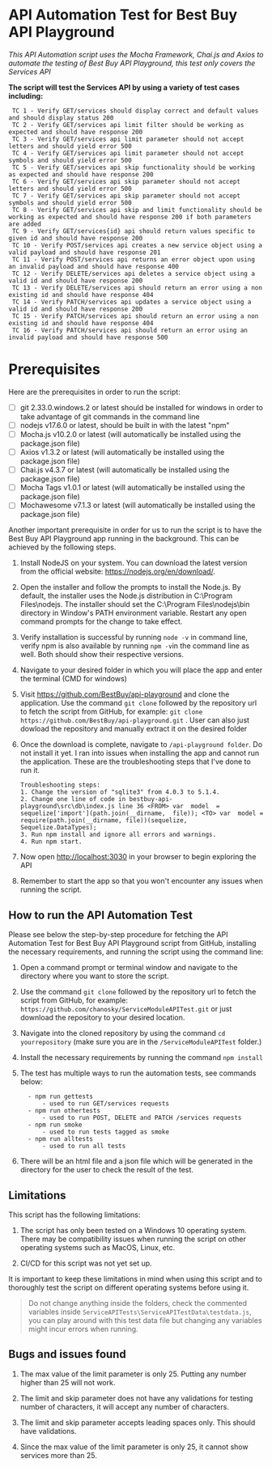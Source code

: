 # API Automation Test for Best Buy API Playground

*This API Automation script uses the Mocha Framework, Chai.js and Axios to automate the testing of Best Buy API Playground, this test only covers the Services API* 

**The script will test the Services API by using a variety of test cases including:**

	 TC 1 - Verify GET/services should display correct and default values and should display status 200
	 TC 2 - Verify GET/services api limit filter should be working as expected and should have response 200
	 TC 3 - Verify GET/services api limit parameter should not accept letters and should yield error 500
	 TC 4 - Verify GET/services api limit parameter should not accept symbols and should yield error 500
	 TC 5 - Verify GET/services api skip functionality should be working as expected and should have response 200
	 TC 6 - Verify GET/services api skip parameter should not accept letters and should yield error 500
	 TC 7 - Verify GET/services api skip parameter should not accept symbols and should yield error 500
	 TC 8 - Verify GET/services api skip and limit functionality should be working as expected and should have response 200 if both parameters are added
	 TC 9 - Verify GET/services{id} api should return values specific to given id and should have response 200
	 TC 10 - Verify POST/services api creates a new service object using a valid payload and should have response 201
	 TC 11 - Verify POST/services api returns an error object upon using an invalid payload and should have response 400
	 TC 12 - Verify DELETE/services api deletes a service object using a valid id and should have response 200
	 TC 13 - Verify DELETE/services api should return an error using a non existing id and should have response 404
	 TC 14 - Verify PATCH/services api updates a service object using a valid id and should have response 200
	 TC 15 - Verify PATCH/services api should return an error using a non existing id and should have response 404
	 TC 16 - Verify PATCH/services api should return an error using an invalid payload and should have response 500


# Prerequisites

Here are the prerequisites in order to run the script:

 - [ ] git 2.33.0.windows.2 or latest should be installed for windows in order to take advantage of git commands in the command line
 - [ ] nodejs v17.6.0 or latest, should be built in with the latest "npm"
 - [ ] Mocha.js v10.2.0 or latest (will automatically be installed using the package.json file)
 - [ ] Axios v1.3.2 or latest (will automatically be installed using the package.json file)
 - [ ] Chai.js v4.3.7 or latest (will automatically be installed using the package.json file)
 - [ ] Mocha Tags v1.0.1 or latest (will automatically be installed using the package.json file)
 - [ ] Mochawesome v7.1.3 or latest (will automatically be installed using the package.json file)

Another important prerequisite in order for us to run the script is to have the Best Buy API Playground app running in the background. This can be achieved by the following steps.

 1. Install NodeJS on your system. You can download the latest version from the official website: https://nodejs.org/en/download/.
 2. Open the installer and follow the prompts to install the Node.js. By default, the installer uses the Node.js distribution in C:\Program Files\nodejs. The installer should set the C:\Program Files\nodejs\bin directory in Window's PATH environment variable. Restart any open command prompts for the change to take effect.
 3. Verify installation is successful by running `node -v` in command line, verify npm is also available by running `npm -v`in the command line as well. Both should show their respective versions.
 4. Navigate to your desired folder in which you will place the app and enter the terminal (CMD for windows)
 5. Visit https://github.com/BestBuy/api-playground and clone the application. Use the command  `git clone`  followed by the repository url to fetch the script from GitHub, for example:  `git clone https://github.com/BestBuy/api-playground.git` . User can also just dowload the repository and manually extract it on the desired folder 
 6. Once the download is complete, navigate to `/api-playground folder`. Do not install it yet. I ran into issues when installing the app and cannot run the application. These are the troubleshooting steps that I've done to run it.

    

		Troubleshooting steps:
		1. Change the version of "sqlite3" from 4.0.3 to 5.1.4.
		2. Change one line of code in bestbuy-api-playground\src\db\index.js line 36 <FROM> var  model  =  sequelize['import'](path.join(__dirname,  file)); <TO> var  model = require(path.join(__dirname, file))(sequelize, Sequelize.DataTypes);
		3. Run npm install and ignore all errors and warnings.
		4. Run npm start.

 8. Now open [http://localhost:3030](http://localhost:3030/) in your browser to begin exploring the API
 9. Remember to start the app so that you won't encounter any issues when running the script.
		 


## How to run the API Automation Test

Please see below the step-by-step procedure for fetching the API Automation Test for Best Buy API Playground script from GitHub, installing the necessary requirements, and running the script using the command line:

1. Open a command prompt or terminal window and navigate to the directory where you want to store the script.
2. Use the command `git clone` followed by the repository url to fetch the script from GitHub, for example: `https://github.com/chanosky/ServiceModuleAPITest.git` or just download the repository to your desired location.
3. Navigate into the cloned repository by using the command `cd yourrepository` (make sure you are in the `/ServiceModuleAPITest` folder.)
4. Install the necessary requirements by running the command `npm install`
5. The test has multiple ways to run the automation tests, see commands below:

			

		 - npm run gettests
			 - used to run GET/services requests
		 - npm run othertests
			 - used to run POST, DELETE and PATCH /services requests
		 - npm run smoke
			 - used to run tests tagged as smoke
		 - npm run alltests
			 - used to run all tests

 6. There will be an html file and a json file which will be generated in the directory for the user to check the result of the test.

	
		

## Limitations

This script has the following limitations:

1. The script has only been tested on a Windows 10 operating system. There may be compatibility issues when running the script on other operating systems such as MacOS, Linux, etc.
       
2. CI/CD for this script was not yet set up.
    
It is important to keep these limitations in mind when using this script and to thoroughly test the script on different operating systems before using it.

> Do not change anything inside the folders, check the commented variables inside `ServiceAPITests\ServiceAPITestData\testdata.js`, you can play around with this test data file but changing any variables might incur errors when running.

## Bugs and issues found

1. The max value of the limit parameter is only 25. Putting any number higher than 25 will not work.

2. The limit and skip parameter does not have any validations for testing number of characters, it will accept any number of characters.

3. The limit and skip parameter accepts leading spaces only. This should have validations.
	
4. Since the max value of the limit parameter is only 25, it cannot show services more than 25.
